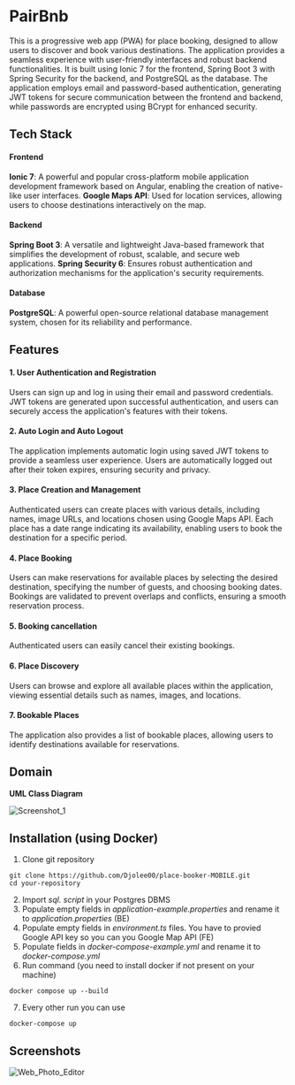 
# PairBnb

This is a progressive web app (PWA) for place booking, designed to allow users to discover and book various destinations. The application provides a seamless experience with user-friendly interfaces and robust backend functionalities. It is built using Ionic 7 for the frontend, Spring Boot 3 with Spring Security for the backend, and PostgreSQL as the database. The application employs email and password-based authentication, generating JWT tokens for secure communication between the frontend and backend, while passwords are encrypted using BCrypt for enhanced security.


## Tech Stack

#### **Frontend**
**Ionic 7**: A powerful and popular cross-platform mobile application development framework based on Angular, enabling the creation of native-like user interfaces.
**Google Maps API**: Used for location services, allowing users to choose destinations interactively on the map.

#### **Backend**
**Spring Boot 3**: A versatile and lightweight Java-based framework that simplifies the development of robust, scalable, and secure web applications.
**Spring Security 6**: Ensures robust authentication and authorization mechanisms for the application's security requirements.

#### **Database**
**PostgreSQL**: A powerful open-source relational database management system, chosen for its reliability and performance.


## Features

#### 1. User Authentication and Registration
Users can sign up and log in using their email and password credentials.
JWT tokens are generated upon successful authentication, and users can securely access the application's features with their tokens.
#### 2. Auto Login and Auto Logout
The application implements automatic login using saved JWT tokens to provide a seamless user experience. Users are automatically logged out after their token expires, ensuring security and privacy.
#### 3. Place Creation and Management
Authenticated users can create places with various details, including names, image URLs, and locations chosen using Google Maps API.
Each place has a date range indicating its availability, enabling users to book the destination for a specific period.
#### 4. Place Booking
Users can make reservations for available places by selecting the desired destination, specifying the number of guests, and choosing booking dates.
Bookings are validated to prevent overlaps and conflicts, ensuring a smooth reservation process.
#### 5. Booking cancellation
Authenticated users can easily cancel their existing bookings.
#### 6. Place Discovery
Users can browse and explore all available places within the application, viewing essential details such as names, images, and locations.
#### 7. Bookable Places
The application also provides a list of bookable places, allowing users to identify destinations available for reservations.


## Domain

**UML Class Diagram**

![Screenshot_1](https://github.com/Djolee00/place-booker-MOBILE/assets/93478227/6b5bf9ea-7c41-4671-b785-b3ae44329b9d)

## Installation (using Docker)

1. Clone git repository

```
git clone https://github.com/Djolee00/place-booker-MOBILE.git
cd your-repository
```
2. Import *sql. script* in your Postgres DBMS
3. Populate empty fields in *application-example.properties* and rename it to *application.properties* (BE)
4. Populate empty fields in *environment.ts* files. You have to provied Google API key so you can you Google Map API (FE)
5. Populate fields in *docker-compose-example.yml* and rename it to *docker-compose.yml*
6. Run command (you need to install docker if not present on your machine)
```
docker compose up --build
```
7. Every other run you can use 
```
docker-compose up
```

    
## Screenshots

![Web_Photo_Editor](https://github.com/Djolee00/place-booker-MOBILE/assets/93478227/34d07273-4cdc-4a82-8dd6-b6903cf101ba)
